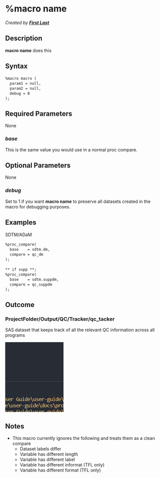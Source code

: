 # %macro name

_Created by [**First Last**](mailto:first.last@emanatebiostats.com?subject=User%20Guide:%20macro_name)_

## Description

**macro name** does this

## Syntax

```sas
%macro macro (
  param1 = null,
  param2 = null,
  debug = 0
);
```

## Required Parameters

None

### _base_

This is the same value you would use in a normal proc compare.

## Optional Parameters

None

### _debug_

Set to 1 if you want **macro name** to preserve all datasets created in the macro for debugging purposes.

## Examples

SDTM/ADaM

```sas
%proc_compare(
  base    = sdtm.dm,
  compare = qc_dm
);

** if supp **;
%proc_compare(
  base    = sdtm.suppdm,
  compare = qc_suppdm
);
```

## Outcome

### ProjectFolder/Output/QC/Tracker/qc_tacker

SAS dataset that keeps track of all the relevant QC information across all programs

![](/img/macros/test.png)

## Notes

- This macro currently ignores the following and treats them as a clean compare
  - Dataset labels differ
  - Variable has different length
  - Variable has different label
  - Variable has different informat (TFL only)
  - Variable has different format (TFL only)
